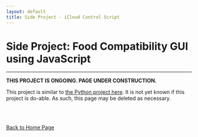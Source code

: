 ```yaml
---
layout: default
title: Side Project - iCloud Control Script
---
```


# Side Project: Food Compatibility GUI using JavaScript

* * *

**THIS PROJECT IS ONGOING. PAGE UNDER CONSTRUCTION.**

This project is similar to [the Python project here](/md_files/side_foodcompat/). It is not yet known if this project is do-able. As such, this page may be deleted as necessary.

<!-- ## Side Project Work Repository -->

<!-- Written in JavaScript. -->

<!-- Link: <a href="https://github.com/tkjsung/FoodCompatibility" target="_blank">https://github.com/tkjsung/FoodCompatibility</a>

## About the Side Project

Certain foods, when eaten together, may cause ill effects on our bodies. This is why I own several books on whether certain combinations of foods are compatible with each other. Some are good and have great health benefits, while others are not. Since I often search in a book about if certain foods can be eaten together, I thought that I could make it the process simpler by creating an offline search engine. This way, I can having a database of all the data for ease of search (no flipping through books!).

The code works by converting XLSX file (with my food compatibility database) into a CSV file. Then the Python library pandas is used to read the data into the Python script. Tkinter is chosen for the GUI interface since it is a Python default tool that will ensure cross-platform compatibility (as long as the relevant libraries are installed). -->

<br><br>

[Back to Home Page](/md_files/home)
